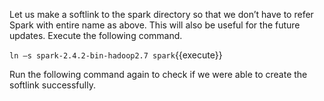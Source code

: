 
Let us make a softlink to the spark directory so that we don’t have to refer Spark with entire name as above. This will also be useful for the future updates. Execute the following command.

`ln –s spark-2.4.2-bin-hadoop2.7 spark`{{execute}}

Run the following command again to check if we were able to create the softlink successfully.

 